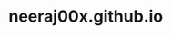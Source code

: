 # neeraj00x.github.io
<html>
 
<head>
    <title>
        My Resume-GI Project
    </title>
    <style>
        #resumeBody {
            background-image: url(bg.svg) ;
        }
        #resumeNameDivision {
            margin: 2px;
            width: 40%;
        }
        
        #resumeNameHeading {
            font-size: 30px;
            font-weight: bold;
        }
        
        #resumeEmailDivision {
            text-align: right;
            margin: 2px;
            width: 40%;
        }
 
        #headingDivision {
            display: flex;
            flex-direction: row;
            justify-content: space-between;
            
        }

        .avatar {
            vertical-align: middle;
            width: 80px;
            height: 80px;
            border-radius: 50%;
            margin: 5px;
        }

        .heading {
            border: 1px solid black;
        }
 
        .body {
            border-left: 1px solid black;
            border-right: 1px solid black;
            text-align: center;
        }
 
        .bodyBottom {
            border-bottom: 2px solid black;
        }
 
        #educationalQualifications {
            width: 100%;
            margin-top: 5px;
            margin-bottom: 2px;
        }
 
        .contentHeading {
            text-align: left;
            font-weight: bold;
            font-size: 20px;
            text-decoration: underline;
        }
 
        .contentSubheading {
            text-align: left;
            font-size: 15px; 
        }
 
        .contentLocation {
            text-align: right;
            font-size: 12px;
        }
 
        .contentTime {
            text-align: right;
            font-size: 12px;
        }
 
        .contentText {
            text-align: left;
            margin-left: 5px;
        }
 
        #bottomDivision {
            display: flex;
            flex-direction: row;
            justify-content: space-evenly;
        }
        
        #leftDivision{
            margin-right: 25px;
            width: 50%;
        }
        #rightDivision{
            margin-left: 25px;
            width: 50%;
        }
        
        .sectionHeading {
            border-bottom: 3px solid black;
            border-left: 5px red;
            font-size: 25px;
            font-weight: bold;
            margin-bottom: 3px;
            background-color: lightgray;
            padding: 2px;
        }
 
    </style>
</head>
 
<body id="resumeBody">
    <div id="headingDivision">
        <div id="resumeNameDivision">
            <div id="resumeNameHeading">Neeraj Pratap Singh <br /></div>
            Junior Undergraduate <br />
            Department of Civil Engineering <br />
            IIT Kanpur <br />
        </div>
        <div>
            <img src="avatar.png" alt="Avatar" class="avatar">
        </div>
 
        <div id="resumeEmailDivision">
            nprataps@iitk.ac.in<br />
            +91-6394716665<br />
            linkedin.com/in/neeraj00x<br />
            github.com/neeraj00x<br />
        </div>
    </div>
    <div id="educationalQualifications">
        <table id="educationalQualificationsTable" width="100%" cellspacing="0">
            <thead>
                <tr style="background-color: rgb(202, 202, 202);" >
                    <th class="heading">Year</th>
                    <th class="heading">Degree</th>
                    <th class="heading">Institution (Board)</th>
                    <th class="heading">CGPA/%</th>
                </tr>
            </thead>
            <tbody>
                <tr>
                    <td class="body">2019-Present</td>
                    <td class="body">B. Tech, CE</td>
                    <td class="body">Indian Institute of Technology, Kanpur</td>
                    <td class="body">---/10.0</td>
                </tr>
                <tr>
                    <td class="body">2018</td>
                    <td class="body">XII</td>
                    <td class="body">MAVM VMV Kasia Kushinagar (UP Board) </td>
                    <td class="body">86.8%</td>
                </tr>
                <tr>
                    <td class="body bodyBottom">2016</td>
                    <td class="body bodyBottom">X</td>
                    <td class="body bodyBottom">MAVM VMV Kasia Kushinagar (UP Board )</td>
                    <td class="body bodyBottom">94.2%</td>
                </tr>
            </tbody>
        </table>
    </div>
    <div id="bottomDivision">
        <div id="leftDivision">
            <div class="bottomContent">

                <div class="sectionHeading">Projects</div>
                <div class="contentHeading">Ardupilot</div> 
                <div class="contentSubheading">Organized by SnT Council, IITK</div>
                <div class="contentTime">Summer 2020</div>
                <div class="contentText">
                    <ul>
                    <li>Learnt about Ardupilot Software used in building autonomous drones and aircrafts.</li>
                    <li>Used Cygwin and MAVProxy software as a ground control station to create virtual simulation.</li>
                    <li>Successfully Planned a mission for quadcopter in Mission Planner.</li>
                    <li>Simulated the mission by running <b>SITL</b> simulator in Mission Planner.</li>
                    </ul>
                </div>
            </div>
            
            <div class="bottomContent">

                <div class="contentHeading">Stock Price Prediction Using ANN</div>
                <div class="contentSubheading">Course Project under Prof. Somesh Kumar Mathur</div>
                <div class="contentTime">Even sem 2021</div>
                <div class="contentText">
                    <ul>
                        <li>Course project of course HSO201A.</li>
                        <li>Applied PCA on collected multi-dimensional raw data of 5 companies to reduce the dimensionality.</li>
                        <li>Successfully created an Artificial Neural Network(ANN) model using Deep Learning toolbox in MATLAB.</li>
                        <li>Trained it with the pre-processed data and determined values of hyperparameters(hidden layer, learning rate).</li>
                        <li>Successfully predicted the next day closing prices with minimized error using this ANN model.</li>
                    </ul>
                </div>
            </div>
            

            <div class="bottomContent">

                <div class="contentHeading">Swarm Robotics</div>
                <div class="contentSubheading">Organized by SnT Council, IITK</div>
                <div class="contentTime">Summer 2021</div>
                <div class="contentText">
                    <ul>
                        <li>Learnt about Unity3D for simulation and used C# for scripting.</li>
                        <li>Successfully created a virtual environment having obstacle in Unity3D and implemented various Obstacle Avoidance Algorithms (Navmesh Agent, Raycast, artificial Potential Field Method</li>
                    </ul>
                </div>
            </div>
            
            
        </div>
        <div id="rightDivision">
            <div class="bottomContent">
                <div class="sectionHeading">Positions of Responsibilities</div>
                <div class="contentHeading">Academic Mentor</div> 
                <div class="contentSubheading">Counselling Service, IIT Kanpur</div>
                <div class="contentText">
                    <ul>
                    <li>Conducted Academic Classes of over 100 students and many Doubt Clearing Sessions.</li>
                    <li>Mentored about 50+ students (2 on one-to-one basis) and helped them to do well in academics.</li>
                    </ul>
                </div>
            </div>
            <div class="bottomContent">
                <div class="contentHeading">Secretary</div> 
                <div class="contentSubheading">Aeromodelling Club, IIT Kanpur</div>
                <div class="contentText">
                    <ul>
                    <li>Prepared interesting articles for the club throughout the year.</li>
                    <li>Organised a quiz competition ‘Airiddle’ as a part of SnT code during Techweek.</li>
                    <li>Planned workshop, quizzes, and activities to engage freshers.</li>
                    </ul>
                </div>
            </div>
            <div class="bottomContent">
                <div class="contentHeading">Senior Executive</div> 
                <div class="contentSubheading">Take-off, Techkriti’21</div>
                <div class="contentText">
                    <ul>
                    <li>Organised event Take-off event under Techkriti’21 with a team of 3 Senior Executives and 2 Managers.</li>
                    <li>Managed to attract 100+ teams in 2 competitions with Rs 25000 total prize.</li>
                    </ul>
                </div>
            </div>
            <div class="bottomContent">
                <div class="contentHeading">Senior Executive</div> 
                <div class="contentSubheading">Hospitality, Techkriti’21</div>
                <div class="contentText">
                    <ul>
                    <li>Worked with a team of 30+ members for smooth conduction on the events</li>
                    <li>Were responsible for attracting participants for competitions and workshops.</li>
                    </ul>
                </div>
            </div>
         
         
        </div>

    </div>
    <div id="bottomDivision">
        <div id="leftDivision">
            <div class="sectionHeading">Relevant Courses</div>
            <div>
                <ul>
                <li>Fundamentals of Computing</li>
                <li>Mathematics I, Mathematics II (Linear Algebra and ODEs)</li>
                <li>Applied Probability and Statistics</li>
                <li>Computational methods in engineering</li>
                <li>Geoinformatics</li>
                </ul>
            </div>
        </div>
        <div id="rightDivision">
            <div class="sectionHeading">Online Course</div>
            <div>
                <h4>Global Navigation Satellite System</h4>
                <ul>
                <li>Introduction to GPS, GNSS & IRNSS</li>
                <li>GPS receivers, processing methods, errors, and accuracy</li>
                <li>Satellite Based Augmentation System & GPS Aided and Geo Augmented Navigation (GAGAN)</li>
                <li>GPS Signal Characteristics and Data formats</li>
                </ul>
            </div>
        </div>
    </div>
</body>

</html>
